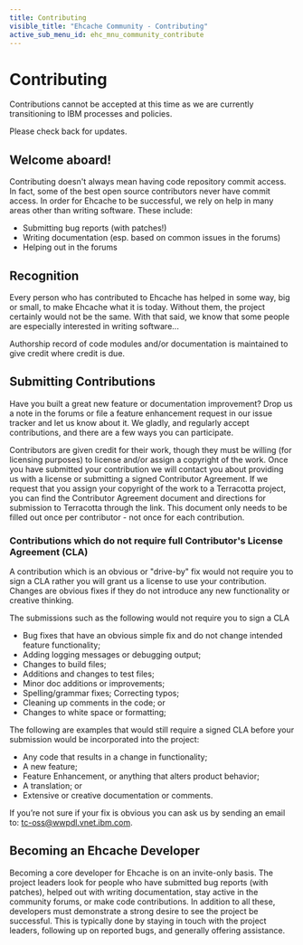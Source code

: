 ```yaml
---
title: Contributing
visible_title: "Ehcache Community - Contributing"
active_sub_menu_id: ehc_mnu_community_contribute
---
```


# Contributing

Contributions cannot be accepted at this time as we are currently transitioning to IBM processes and policies.

Please check back for updates.


## Welcome aboard!

Contributing doesn't always mean having code repository commit access. In fact, some of the best open source contributors never have commit access. In order for Ehcache to be successful, we rely on help in many areas other than writing software. These include:

* Submitting bug reports (with patches!)
* Writing documentation (esp. based on common issues in the forums)
* Helping out in the forums


## Recognition

Every person who has contributed to Ehcache has helped in some way, big or small, to make Ehcache what it is today. Without them, the project certainly would not be the same. With that said, we know that some people are especially interested in writing software...

Authorship record of code modules and/or documentation is maintained to give credit where credit is due.


## Submitting Contributions

Have you built a great new feature or documentation improvement? Drop us a note in the forums or file a feature enhancement request in our issue tracker and let us know about it. We gladly, and regularly accept contributions, and there are a few ways you can participate.

Contributors are given credit for their work, though they must be willing (for licensing purposes) to license and/or assign a copyright of the work.  Once you have submitted your contribution we will contact you about providing us with a license or submitting a signed Contributor Agreement. If we request that you assign your copyright of the work to a Terracotta project, you can find the Contributor Agreement document and directions for submission to Terracotta through the link. This document only needs to be filled out once per contributor - not once for each contribution.


### Contributions which do not require full Contributor's License Agreement (CLA)

A contribution which is an obvious or "drive-by" fix would not require you to sign a CLA rather you will grant us a license to use your contribution. Changes are obvious fixes if they do not introduce any new functionality or creative thinking.

The submissions such as the following would not require you to sign a CLA

* Bug fixes that have an obvious simple fix and do not change intended feature functionality;
* Adding logging messages or debugging output;
* Changes to build files;
* Additions and changes to test files;
* Minor doc additions or improvements;
* Spelling/grammar fixes; Correcting typos;
* Cleaning up comments in the code; or
* Changes to white space or formatting;

The following are examples that would still require a signed CLA before your submission would be incorporated into the project:

* Any code that results in a change in functionality;
* A new feature;
* Feature Enhancement, or anything that alters product behavior;
* A translation; or
* Extensive or creative documentation or comments.

If you’re not sure if your fix is obvious you can ask us by sending an email to: tc-oss@wwpdl.vnet.ibm.com.


## Becoming an Ehcache Developer

Becoming a core developer for Ehcache is on an invite-only basis. The project leaders look for people who have submitted bug reports (with patches), helped out with writing documentation, stay active in the community forums, or make code contributions. In addition to all these, developers must demonstrate a strong desire to see the project be successful. This is typically done by staying in touch with the project leaders, following up on reported bugs, and generally offering assistance.
